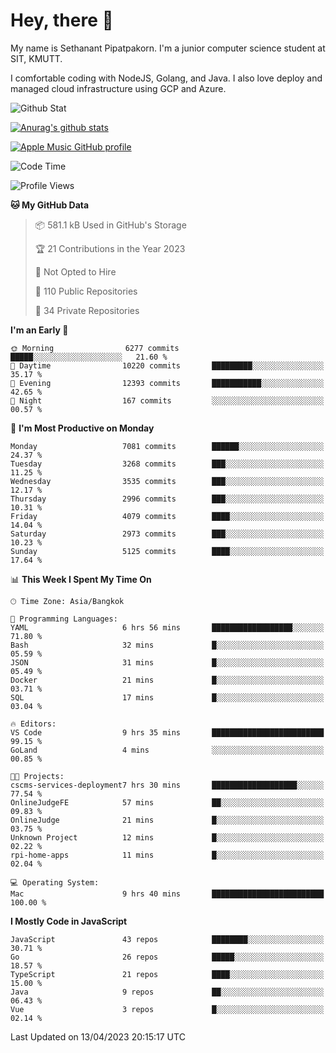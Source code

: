 # Hey, there 🙌
My name is Sethanant Pipatpakorn. I'm a junior computer science student at SIT, KMUTT.

I comfortable coding with NodeJS, Golang, and Java. I also love deploy and managed cloud infrastructure using GCP and Azure.

![Github Stat](https://github-profile-summary-cards.vercel.app/api/cards/profile-details?username=thetkpark&theme=dracula)

[![Anurag's github stats](https://github-readme-stats.vercel.app/api?username=thetkpark&count_private=true&show_icons=true&theme=tokyonight)](https://github.com/anuraghazra/github-readme-stats)

[![Apple Music GitHub profile](https://apple-music-github-profile.rayriffy.com/theme/light.svg?uid=000347.6120fcbefcb74cd59d65c108cc315787.1333)](https://github.com/rayriffy/apple-music-github-profile)

<!--START_SECTION:waka-->
![Code Time](http://img.shields.io/badge/Code%20Time-986%20hrs%2053%20mins-blue)

![Profile Views](http://img.shields.io/badge/Profile%20Views-0-blue)

**🐱 My GitHub Data** 

> 📦 581.1 kB Used in GitHub's Storage 
 > 
> 🏆 21 Contributions in the Year 2023
 > 
> 🚫 Not Opted to Hire
 > 
> 📜 110 Public Repositories 
 > 
> 🔑 34 Private Repositories 
 > 
**I'm an Early 🐤** 

```text
🌞 Morning                6277 commits        █████░░░░░░░░░░░░░░░░░░░░   21.60 % 
🌆 Daytime                10220 commits       █████████░░░░░░░░░░░░░░░░   35.17 % 
🌃 Evening                12393 commits       ███████████░░░░░░░░░░░░░░   42.65 % 
🌙 Night                  167 commits         ░░░░░░░░░░░░░░░░░░░░░░░░░   00.57 % 
```
📅 **I'm Most Productive on Monday** 

```text
Monday                   7081 commits        ██████░░░░░░░░░░░░░░░░░░░   24.37 % 
Tuesday                  3268 commits        ███░░░░░░░░░░░░░░░░░░░░░░   11.25 % 
Wednesday                3535 commits        ███░░░░░░░░░░░░░░░░░░░░░░   12.17 % 
Thursday                 2996 commits        ███░░░░░░░░░░░░░░░░░░░░░░   10.31 % 
Friday                   4079 commits        ████░░░░░░░░░░░░░░░░░░░░░   14.04 % 
Saturday                 2973 commits        ███░░░░░░░░░░░░░░░░░░░░░░   10.23 % 
Sunday                   5125 commits        ████░░░░░░░░░░░░░░░░░░░░░   17.64 % 
```


📊 **This Week I Spent My Time On** 

```text
🕑︎ Time Zone: Asia/Bangkok

💬 Programming Languages: 
YAML                     6 hrs 56 mins       ██████████████████░░░░░░░   71.80 % 
Bash                     32 mins             █░░░░░░░░░░░░░░░░░░░░░░░░   05.59 % 
JSON                     31 mins             █░░░░░░░░░░░░░░░░░░░░░░░░   05.49 % 
Docker                   21 mins             █░░░░░░░░░░░░░░░░░░░░░░░░   03.71 % 
SQL                      17 mins             █░░░░░░░░░░░░░░░░░░░░░░░░   03.04 % 

🔥 Editors: 
VS Code                  9 hrs 35 mins       █████████████████████████   99.15 % 
GoLand                   4 mins              ░░░░░░░░░░░░░░░░░░░░░░░░░   00.85 % 

🐱‍💻 Projects: 
cscms-services-deployment7 hrs 30 mins       ███████████████████░░░░░░   77.54 % 
OnlineJudgeFE            57 mins             ██░░░░░░░░░░░░░░░░░░░░░░░   09.83 % 
OnlineJudge              21 mins             █░░░░░░░░░░░░░░░░░░░░░░░░   03.75 % 
Unknown Project          12 mins             █░░░░░░░░░░░░░░░░░░░░░░░░   02.22 % 
rpi-home-apps            11 mins             █░░░░░░░░░░░░░░░░░░░░░░░░   02.04 % 

💻 Operating System: 
Mac                      9 hrs 40 mins       █████████████████████████   100.00 % 
```

**I Mostly Code in JavaScript** 

```text
JavaScript               43 repos            ████████░░░░░░░░░░░░░░░░░   30.71 % 
Go                       26 repos            █████░░░░░░░░░░░░░░░░░░░░   18.57 % 
TypeScript               21 repos            ████░░░░░░░░░░░░░░░░░░░░░   15.00 % 
Java                     9 repos             ██░░░░░░░░░░░░░░░░░░░░░░░   06.43 % 
Vue                      3 repos             █░░░░░░░░░░░░░░░░░░░░░░░░   02.14 % 
```




 Last Updated on 13/04/2023 20:15:17 UTC
<!--END_SECTION:waka-->
